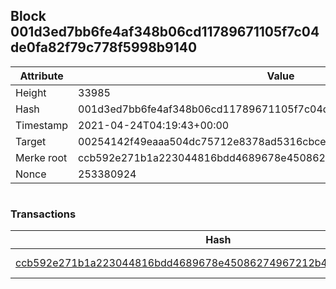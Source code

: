 ## Block 001d3ed7bb6fe4af348b06cd11789671105f7c04de0fa82f79c778f5998b9140

Attribute | Value
--- | ---
Height | 33985
Hash | 001d3ed7bb6fe4af348b06cd11789671105f7c04de0fa82f79c778f5998b9140
Timestamp | 2021-04-24T04:19:43+00:00
Target | 00254142f49eaaa504dc75712e8378ad5316cbcead634704b3734b6271167cc4
Merke root | ccb592e271b1a223044816bdd4689678e45086274967212b4cb816d1b3e5ba04
Nonce | 253380924

```

```

### Transactions

Hash | Amount
--- | ---
[ccb592e271b1a223044816bdd4689678e45086274967212b4cb816d1b3e5ba04](ccb592e271b1a223044816bdd4689678e45086274967212b4cb816d1b3e5ba04.md) | 10.00000000 SKEPTI 
